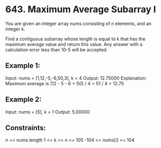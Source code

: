 # 643. Maximum Average Subarray I

You are given an integer array nums consisting of n elements, and an integer k.

Find a contiguous subarray whose length is equal to k that has the maximum average value and return this value. Any answer with a calculation error less than 10-5 will be accepted.


## Example 1:

Input: nums = [1,12,-5,-6,50,3], k = 4
Output: 12.75000
Explanation: Maximum average is (12 - 5 - 6 + 50) / 4 = 51 / 4 = 12.75

## Example 2:

Input: nums = [5], k = 1
Output: 5.00000
 

## Constraints:

n == nums.length
1 <= k <= n <= 105
-104 <= nums[i] <= 104
